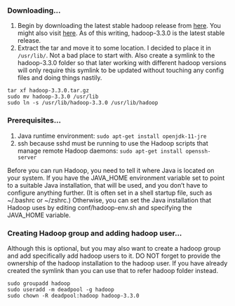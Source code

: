 <h3>Downloading...</h3>

1. Begin by downloading the latest stable hadoop release from <a href=https://mirrors.estointernet.in/apache/hadoop/common/hadoop-3.3.0/>here</a>. You might also visit <a href=https://www.apache.org/dyn/closer.cgi/hadoop/common/>here</a>. As of this writing, hadoop-3.3.0 is the latest stable release.
2. Extract the tar and move it to some location. I decided to place it in `/usr/lib/`. Not a bad place to start with. Also create a symlink to the hadoop-3.3.0 folder so that later working with different hadoop versions will only require this symlink to be updated without touching any config files and doing things nastily.
 
 ```
 tar xf hadoop-3.3.0.tar.gz
 sudo mv hadoop-3.3.0 /usr/lib
 sudo ln -s /usr/lib/hadoop-3.3.0 /usr/lib/hadoop
 ```
<h3>Prerequisites...</h3>

1. Java runtime environment: `sudo apt-get install openjdk-11-jre`
2. ssh because sshd must be running to use the Hadoop scripts that manage remote Hadoop daemons: `sudo apt-get install openssh-server`

Before you can run Hadoop, you need to tell it where Java is located on your system. If you have the JAVA_HOME environment variable set to point to a suitable Java installation, that will be used, and you don’t have to configure anything further. (It is often set in a shell startup file, such as ~/.bashrc or ~/zshrc.) Otherwise, you can set the Java installation that Hadoop uses by editing conf/hadoop-env.sh and specifying the JAVA_HOME variable.

<h3>Creating Hadoop group and adding hadoop user...</h3>
Although this is optional, but you may also want to create a hadoop group and add specifically add hadoop users to it. DO NOT forget to provide the ownership of the hadoop installation to the hadoop user. If you have already created the symlink than you can use that to refer hadoop folder instead.

```
sudo groupadd hadoop
sudo useradd -m deadpool -g hadoop
sudo chown -R deadpool:hadoop hadoop-3.3.0
```
